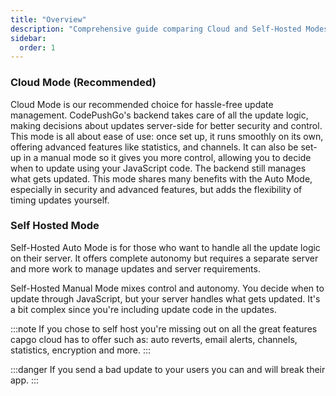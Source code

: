 ```yaml
---
title: "Overview"
description: "Comprehensive guide comparing Cloud and Self-Hosted Modes for effective update management, security, and control, helping you choose the best approach for your needs."
sidebar:
  order: 1
---
```



### Cloud Mode (Recommended)
Cloud Mode is our recommended choice for hassle-free update management. CodePushGo's backend takes care of all the update logic, making decisions about updates server-side for better security and control. This mode is all about ease of use: once set up, it runs smoothly on its own, offering advanced features like statistics, and channels. It can also be set-up in a manual mode so it gives you more control, allowing you to decide when to update using your JavaScript code. The backend still manages what gets updated. This mode shares many benefits with the Auto Mode, especially in security and advanced features, but adds the flexibility of timing updates yourself.


### Self Hosted Mode

Self-Hosted Auto Mode is for those who want to handle all the update logic on their server. It offers complete autonomy but requires a separate server and more work to manage updates and server requirements.

Self-Hosted Manual Mode mixes control and autonomy. You decide when to update through JavaScript, but your server handles what gets updated. It's a bit complex since you're including update code in the updates.


:::note 
If you chose to self host you're missing out on all the great features capgo cloud has to offer such as: auto reverts, email alerts, channels, statistics, encryption and more.
:::

:::danger
If you send a bad update to your users you can and will break their app.
:::

